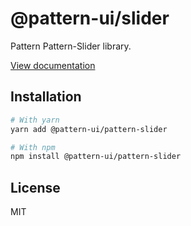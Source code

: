 # @pattern-ui/slider

Pattern Pattern-Slider library.

[View documentation](https://pattern.icu/)

## Installation

```sh
# With yarn
yarn add @pattern-ui/pattern-slider

# With npm
npm install @pattern-ui/pattern-slider
```

## License

MIT
